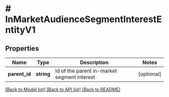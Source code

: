 # # InMarketAudienceSegmentInterestEntityV1

## Properties

Name | Type | Description | Notes
------------ | ------------- | ------------- | -------------
**parent_id** | **string** | Id of the parent in-market segment interest | [optional]

[[Back to Model list]](../../README.md#models) [[Back to API list]](../../README.md#endpoints) [[Back to README]](../../README.md)
